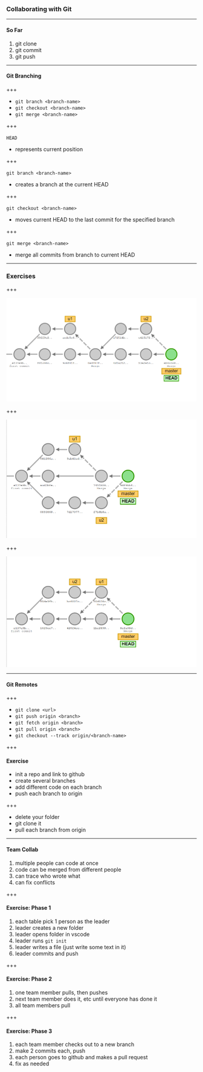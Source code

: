 ### Collaborating with Git

---

#### So Far

1. git clone
2. git commit
3. git push

---

#### Git Branching

+++

- `git branch <branch-name>`
- `git checkout <branch-name>`
- `git merge <branch-name>`

+++

`HEAD`

- represents current position

+++

`git branch <branch-name>`

- creates a branch at the current HEAD

+++

`git checkout <branch-name>`

- moves current HEAD to the last commit for the specified branch

+++

`git merge <branch-name>`

- merge all commits from branch to current HEAD

---

### Exercises

+++

![commit-1](./exercise-1.png)

+++

![commit-2](./exercise-2.png)

+++

![commit-3](./exercise-3.png)


---

#### Git Remotes

+++

- `git clone <url>`
- `git push origin <branch>`
- `git fetch origin <branch>`
- `git pull origin <branch>`
- `git checkout --track origin/<branch-name>`

+++

#### Exercise

- init a repo and link to github
- create several branches
- add different code on each branch
- push each branch to origin

+++

- delete your folder
- git clone it
- pull each branch from origin

---

#### Team Collab

1. multiple people can code at once
2. code can be merged from different people
3. can trace who wrote what
4. can fix conflicts

+++

#### Exercise: Phase 1

1. each table pick 1 person as the leader
2. leader creates a new folder
3. leader opens folder in vscode
4. leader runs `git init`
5. leader writes a file (just write some text in it)
6. leader commits and push

+++

#### Exercise: Phase 2

1. one team member pulls, then pushes
2. next team member does it, etc until everyone has done it
3. all team members pull

+++

#### Exercise: Phase 3

1. each team member checks out to a new branch
2. make 2 commits each, push
3. each person goes to github and makes a pull request
4. fix as needed
